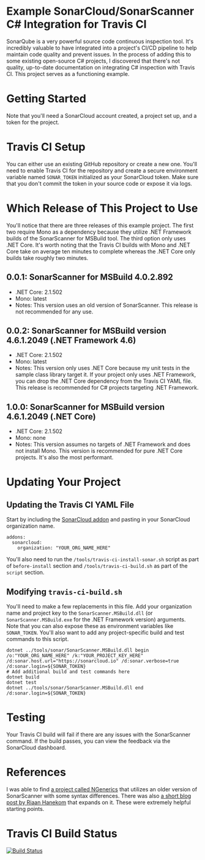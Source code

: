# Example SonarCloud/SonarScanner C# Integration for Travis CI
SonarQube is a very powerful source code continuous inspection tool. It's incredibly valuable to have integrated into a project's CI/CD pipeline to help maintain code quality and prevent issues. In the process of adding this to some existing open-source C# projects, I discovered that there's not quality, up-to-date documentation on integrating C# inspection with Travis CI. This project serves as a functioning example.

# Getting Started
Note that you'll need a SonarCloud account created, a project set up, and a token for the project.

# Travis CI Setup
You can either use an existing GitHub repository or create a new one. You'll need to enable Travis CI for the repository and create a secure environment variable named `SONAR_TOKEN` initialized as your SonarCloud token. Make sure that you don't commit the token in your source code or expose it via logs.

# Which Release of This Project to Use
You'll notice that there are three releases of this example project. The first two require Mono as a dependency because they utilize .NET Framework builds of the SonarScanner for MSBuild tool. The third option only uses .NET Core. It's worth noting that the Travis CI builds with Mono and .NET Core take on average ten minutes to complete whereas the .NET Core only builds take roughly two minutes.

## 0.0.1: SonarScanner for MSBuild 4.0.2.892
- .NET Core: 2.1.502
- Mono: latest
- Notes: This version uses an old version of SonarScanner. This release is not recommended for any use.

## 0.0.2: SonarScanner for MSBuild version 4.6.1.2049 (.NET Framework 4.6)
- .NET Core: 2.1.502
- Mono: latest
- Notes: This version only uses .NET Core because my unit tests in the sample class library target it. If your project only uses .NET Framework, you can drop the .NET Core dependency from the Travis CI YAML file. This release is recommended for C# projects targeting .NET Framework.

## 1.0.0: SonarScanner for MSBuild version 4.6.1.2049 (.NET Core)
- .NET Core: 2.1.502
- Mono: none
- Notes: This version assumes no targets of .NET Framework and does not install Mono. This version is recommended for pure .NET Core projects. It's also the most performant.

# Updating Your Project
## Updating the Travis CI YAML File
Start by including the [SonarCloud addon](https://docs.travis-ci.com/user/sonarcloud/) and pasting in your SonarCloud organization name.
```
addons:
  sonarcloud:
    organization: "YOUR_ORG_NAME_HERE"
```
You'll also need to run the ```/tools/travis-ci-install-sonar.sh``` script as part of ```before-install``` section and ```/tools/travis-ci-build.sh``` as part of the ```script``` section.

## Modifying ```travis-ci-build.sh```
You'll need to make a few replacements in this file. Add your organization name and project key to the ```SonarScanner.MSBuild.dll``` (or ```SonarScanner.MSBuild.exe``` for the .NET Framework version) arguments. Note that you can also expose these as environment variables like ```SONAR_TOKEN```. You'll also want to add any project-specific build and test commands to this script.
```
dotnet ../tools/sonar/SonarScanner.MSBuild.dll begin /o:"YOUR_ORG_NAME_HERE" /k:"YOUR_PROJECT_KEY_HERE" /d:sonar.host.url="https://sonarcloud.io" /d:sonar.verbose=true /d:sonar.login=${SONAR_TOKEN}
# Add additional build and test commands here
dotnet build
dotnet test
dotnet ../tools/sonar/SonarScanner.MSBuild.dll end /d:sonar.login=${SONAR_TOKEN}
```

# Testing
Your Travis CI build will fail if there are any issues with the SonarScanner command. If the build passes, you can view the feedback via the SonarCloud dashboard.

# References
I was able to find [a project called NGenerics](https://github.com/ngenerics/ngenerics) that utilizes an older version of SonarScanner with some syntax differences. There was also [a short blog post by Riaan Hanekom](https://riaanhanekom.com/2018/01/21/using-sonar-cloud-on-net-core-with-travis) that expands on it. These were extremely helpful starting points.

# Travis CI Build Status
[![Build Status](https://travis-ci.org/scottenriquez/sonarcloud-travis-ci-csharp.svg?branch=master)](https://travis-ci.org/scottenriquez/sonarcloud-travis-ci-csharp)
